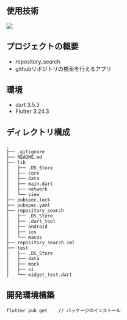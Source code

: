 ## 使用技術
<img src="https://img.shields.io/badge/-Flutter-00bfff.svg?logo=flutter&style={バッチのスタイル}&logoColor={ロゴのカラーコード}">

## プロジェクトの概要
- repository_search
- githubリポジトリの検索を行えるアプリ

## 環境
 - dart 3.5.3
 - Flutter 3.24.3

## ディレクトリ構成
```
.
├── .gitignore
├── README.md
├── lib
│   ├── .DS_Store
│   ├── core
│   ├── data
│   ├── main.dart
│   ├── network
│   └── view
├── pubspec.lock
├── pubspec.yaml
├── repository_search
│   ├── .DS_Store
│   ├── .dart_tool
│   ├── android
│   ├── ios
│   └── macos
├── repository_search.iml
├── test
│   ├── .DS_Store
│   ├── data
│   ├── mock
│   ├── ui
│   └── widget_test.dart
 ```

 ## 開発環境構築
 ```
flutter pub get    // パッケージのインストール
 ```

